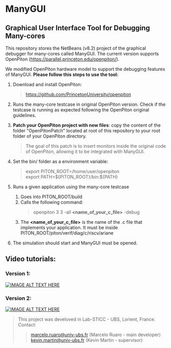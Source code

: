 # ManyGUI
## Graphical User Interface Tool for Debugging Many-cores

This repository stores the NetBeans (v8.2) project of the graphical debugger for many-cores called ManyGUI. 
The current version supports OpenPiton (https://parallel.princeton.edu/openpiton/).

We modified OpenPiton hardware model to support the debugging features of ManyGUI. **Please follow this steps to use the tool:**

1. Download and install OpenPiton: 
   > https://github.com/PrincetonUniversity/openpiton

2. Runs the many-core testcase in original OpenPiton version. Check if the testcase is running as expected following the OpenPiton original guidelines.

3. **Patch your OpenPiton project with new files**: copy the content of the folder "OpenPitonPatch" located at root of this repository to your root folder of your OpenPiton directory.
   > The goal of this patch is to insert monitors inside the original code of OpenPiton, allowing it to be integrated with ManyGUI.

4. Set the bin/ folder as a environment variable:
   > export PITON_ROOT=/home/user/openpiton   
   > export PATH=\${PITON_ROOT}/bin:${PATH}

5. Runs a given application using the many-core testcase
   1. Goes into PITON_ROOT/build  
   2. Calls the following command:
        > openpiton 3 3 -all **<name_of_your_c_file>** -debug
    1. The **<name_of_your_c_file>** is the name of the .c file that implements your application. It must be inside PITON_ROOT/piton/verif/diag/c/riscv/ariane

6. The simulation should start and ManyGUI must be opened.



## Video tutorials:

### Version 1: 
[![IMAGE ALT TEXT HERE](https://i9.ytimg.com/vi/XOHMqZNIwks/mq1.jpg?sqp=CMTe7owG&rs=AOn4CLDErcdypEBFOoGvY5EyYqIg0sdBBQ)](https://youtu.be/XOHMqZNIwks)
### Version 2:
[![IMAGE ALT TEXT HERE](https://i9.ytimg.com/vi/VU6yRrICwsk/mq2.jpg?sqp=CPDg7owG&rs=AOn4CLC22AT6JXWSqFt91Xa8u8bwt3sNOQ)](https://youtu.be/VU6yRrICwsk)



> This project was develoved in Lab-STICC - UBS, Lorient, France.  
> Contact: 
> >marcelo.ruaro@univ-ubs.fr (Marcelo Ruaro - main developer)  
> >kevin.martin@univ-ubs.fr (Kevin Martin - supervisor)